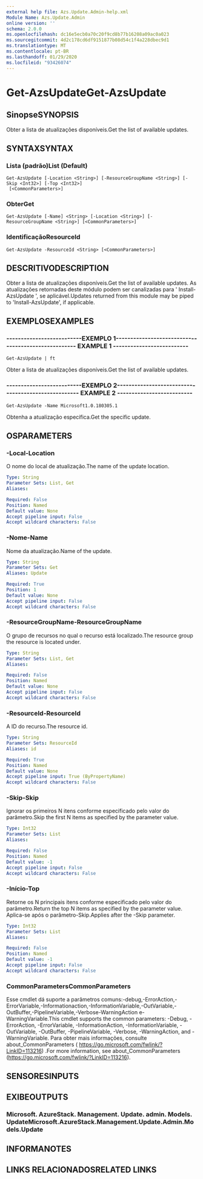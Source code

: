 ```yaml
---
external help file: Azs.Update.Admin-help.xml
Module Name: Azs.Update.Admin
online version: ''
schema: 2.0.0
ms.openlocfilehash: dc16e5ecb0a70c20f9cd8b77b16208a09ac0a023
ms.sourcegitcommit: 4d2c178cd6df9151877b08d54c1f4a228dbec9d1
ms.translationtype: MT
ms.contentlocale: pt-BR
ms.lasthandoff: 01/29/2020
ms.locfileid: "93426074"
---
```

# <span data-ttu-id="c1017-101">Get-AzsUpdate</span><span class="sxs-lookup"><span data-stu-id="c1017-101">Get-AzsUpdate</span></span>

## <span data-ttu-id="c1017-102">Sinopse</span><span class="sxs-lookup"><span data-stu-id="c1017-102">SYNOPSIS</span></span>
<span data-ttu-id="c1017-103">Obter a lista de atualizações disponíveis.</span><span class="sxs-lookup"><span data-stu-id="c1017-103">Get the list of available updates.</span></span>

## <span data-ttu-id="c1017-104">SYNTAX</span><span class="sxs-lookup"><span data-stu-id="c1017-104">SYNTAX</span></span>

### <span data-ttu-id="c1017-105">Lista (padrão)</span><span class="sxs-lookup"><span data-stu-id="c1017-105">List (Default)</span></span>
```
Get-AzsUpdate [-Location <String>] [-ResourceGroupName <String>] [-Skip <Int32>] [-Top <Int32>]
 [<CommonParameters>]
```

### <span data-ttu-id="c1017-106">Obter</span><span class="sxs-lookup"><span data-stu-id="c1017-106">Get</span></span>
```
Get-AzsUpdate [-Name] <String> [-Location <String>] [-ResourceGroupName <String>] [<CommonParameters>]
```

### <span data-ttu-id="c1017-107">Identificação</span><span class="sxs-lookup"><span data-stu-id="c1017-107">ResourceId</span></span>
```
Get-AzsUpdate -ResourceId <String> [<CommonParameters>]
```

## <span data-ttu-id="c1017-108">DESCRITIVO</span><span class="sxs-lookup"><span data-stu-id="c1017-108">DESCRIPTION</span></span>
<span data-ttu-id="c1017-109">Obter a lista de atualizações disponíveis.</span><span class="sxs-lookup"><span data-stu-id="c1017-109">Get the list of available updates.</span></span> <span data-ttu-id="c1017-110">As atualizações retornadas deste módulo podem ser canalizadas para ' Install-AzsUpdate ', se aplicável.</span><span class="sxs-lookup"><span data-stu-id="c1017-110">Updates returned from this module may be piped to 'Install-AzsUpdate', if applicable.</span></span>

## <span data-ttu-id="c1017-111">EXEMPLOS</span><span class="sxs-lookup"><span data-stu-id="c1017-111">EXAMPLES</span></span>

### <span data-ttu-id="c1017-112">--------------------------EXEMPLO 1--------------------------</span><span class="sxs-lookup"><span data-stu-id="c1017-112">-------------------------- EXAMPLE 1 --------------------------</span></span>
```
Get-AzsUpdate | ft
```

<span data-ttu-id="c1017-113">Obter a lista de atualizações disponíveis.</span><span class="sxs-lookup"><span data-stu-id="c1017-113">Get the list of available updates.</span></span>

### <span data-ttu-id="c1017-114">--------------------------EXEMPLO 2--------------------------</span><span class="sxs-lookup"><span data-stu-id="c1017-114">-------------------------- EXAMPLE 2 --------------------------</span></span>
```
Get-AzsUpdate -Name Microsoft1.0.180305.1
```

<span data-ttu-id="c1017-115">Obtenha a atualização específica.</span><span class="sxs-lookup"><span data-stu-id="c1017-115">Get the specific update.</span></span>

## <span data-ttu-id="c1017-116">OS</span><span class="sxs-lookup"><span data-stu-id="c1017-116">PARAMETERS</span></span>

### <span data-ttu-id="c1017-117">-Local</span><span class="sxs-lookup"><span data-stu-id="c1017-117">-Location</span></span>
<span data-ttu-id="c1017-118">O nome do local de atualização.</span><span class="sxs-lookup"><span data-stu-id="c1017-118">The name of the update location.</span></span>

```yaml
Type: String
Parameter Sets: List, Get
Aliases: 

Required: False
Position: Named
Default value: None
Accept pipeline input: False
Accept wildcard characters: False
```

### <span data-ttu-id="c1017-119">-Nome</span><span class="sxs-lookup"><span data-stu-id="c1017-119">-Name</span></span>
<span data-ttu-id="c1017-120">Nome da atualização.</span><span class="sxs-lookup"><span data-stu-id="c1017-120">Name of the update.</span></span>

```yaml
Type: String
Parameter Sets: Get
Aliases: Update

Required: True
Position: 1
Default value: None
Accept pipeline input: False
Accept wildcard characters: False
```

### <span data-ttu-id="c1017-121">-ResourceGroupName</span><span class="sxs-lookup"><span data-stu-id="c1017-121">-ResourceGroupName</span></span>
<span data-ttu-id="c1017-122">O grupo de recursos no qual o recurso está localizado.</span><span class="sxs-lookup"><span data-stu-id="c1017-122">The resource group the resource is located under.</span></span>

```yaml
Type: String
Parameter Sets: List, Get
Aliases: 

Required: False
Position: Named
Default value: None
Accept pipeline input: False
Accept wildcard characters: False
```

### <span data-ttu-id="c1017-123">-ResourceId</span><span class="sxs-lookup"><span data-stu-id="c1017-123">-ResourceId</span></span>
<span data-ttu-id="c1017-124">A ID do recurso.</span><span class="sxs-lookup"><span data-stu-id="c1017-124">The resource id.</span></span>

```yaml
Type: String
Parameter Sets: ResourceId
Aliases: id

Required: True
Position: Named
Default value: None
Accept pipeline input: True (ByPropertyName)
Accept wildcard characters: False
```

### <span data-ttu-id="c1017-125">-Skip</span><span class="sxs-lookup"><span data-stu-id="c1017-125">-Skip</span></span>
<span data-ttu-id="c1017-126">Ignorar os primeiros N itens conforme especificado pelo valor do parâmetro.</span><span class="sxs-lookup"><span data-stu-id="c1017-126">Skip the first N items as specified by the parameter value.</span></span>

```yaml
Type: Int32
Parameter Sets: List
Aliases: 

Required: False
Position: Named
Default value: -1
Accept pipeline input: False
Accept wildcard characters: False
```

### <span data-ttu-id="c1017-127">-Início</span><span class="sxs-lookup"><span data-stu-id="c1017-127">-Top</span></span>
<span data-ttu-id="c1017-128">Retorne os N principais itens conforme especificado pelo valor do parâmetro.</span><span class="sxs-lookup"><span data-stu-id="c1017-128">Return the top N items as specified by the parameter value.</span></span>
<span data-ttu-id="c1017-129">Aplica-se após o parâmetro-Skip.</span><span class="sxs-lookup"><span data-stu-id="c1017-129">Applies after the -Skip parameter.</span></span>

```yaml
Type: Int32
Parameter Sets: List
Aliases: 

Required: False
Position: Named
Default value: -1
Accept pipeline input: False
Accept wildcard characters: False
```

### <span data-ttu-id="c1017-130">CommonParameters</span><span class="sxs-lookup"><span data-stu-id="c1017-130">CommonParameters</span></span>
<span data-ttu-id="c1017-131">Esse cmdlet dá suporte a parâmetros comuns:-debug,-ErrorAction,-ErrorVariable,-Informationaction,-InformationVariable,-OutVariable,-OutBuffer,-PipelineVariable,-Verbose-WarningAction e-WarningVariable.</span><span class="sxs-lookup"><span data-stu-id="c1017-131">This cmdlet supports the common parameters: -Debug, -ErrorAction, -ErrorVariable, -InformationAction, -InformationVariable, -OutVariable, -OutBuffer, -PipelineVariable, -Verbose, -WarningAction, and -WarningVariable.</span></span> <span data-ttu-id="c1017-132">Para obter mais informações, consulte about_CommonParameters ( https://go.microsoft.com/fwlink/?LinkID=113216) .</span><span class="sxs-lookup"><span data-stu-id="c1017-132">For more information, see about_CommonParameters (https://go.microsoft.com/fwlink/?LinkID=113216).</span></span>

## <span data-ttu-id="c1017-133">SENSORES</span><span class="sxs-lookup"><span data-stu-id="c1017-133">INPUTS</span></span>

## <span data-ttu-id="c1017-134">EXIBE</span><span class="sxs-lookup"><span data-stu-id="c1017-134">OUTPUTS</span></span>

### <span data-ttu-id="c1017-135">Microsoft. AzureStack. Management. Update. admin. Models. Update</span><span class="sxs-lookup"><span data-stu-id="c1017-135">Microsoft.AzureStack.Management.Update.Admin.Models.Update</span></span>

## <span data-ttu-id="c1017-136">INFORMA</span><span class="sxs-lookup"><span data-stu-id="c1017-136">NOTES</span></span>

## <span data-ttu-id="c1017-137">LINKS RELACIONADOS</span><span class="sxs-lookup"><span data-stu-id="c1017-137">RELATED LINKS</span></span>

